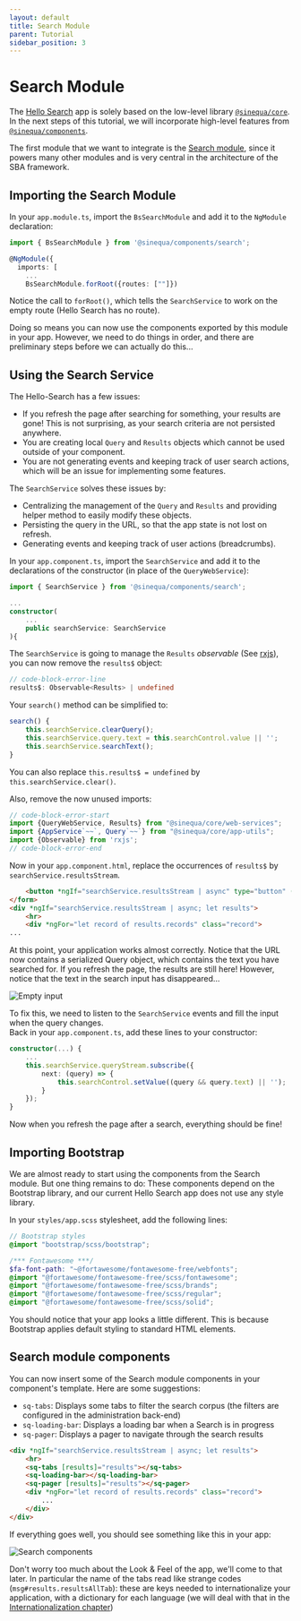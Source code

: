 ```yaml
---
layout: default
title: Search Module
parent: Tutorial
sidebar_position: 3
---
```


# Search Module

The [Hello Search](/apps/1-hello-search.md) app is solely based on the low-level library [`@sinequa/core`](/libraries/core/core.md). In the next steps of this tutorial, we will incorporate high-level features from [`@sinequa/components`](/libraries/components/components.md).

The first module that we want to integrate is the [Search module](/libraries/components/search.md), since it powers many other modules and is very central in the architecture of the SBA framework.

## Importing the Search Module

In your `app.module.ts`, import the `BsSearchModule` and add it to the `NgModule` declaration:

```ts title="app.module.ts"
import { BsSearchModule } from '@sinequa/components/search';

@NgModule({
  imports: [
    ...
    BsSearchModule.forRoot({routes: [""]})
```

Notice the call to `forRoot()`, which tells the `SearchService` to work on the empty route (Hello Search has no route).

Doing so means you can now use the components exported by this module in your app. However, we need to do things in order, and there are preliminary steps before we can actually do this...

## Using the Search Service

The Hello-Search has a few issues:

- If you refresh the page after searching for something, your results are gone! This is not surprising, as your search criteria are not persisted anywhere.
- You are creating local `Query` and `Results` objects which cannot be used outside of your component.
- You are not generating events and keeping track of user search actions, which will be an issue for implementing some features.

The `SearchService` solves these issues by:

- Centralizing the management of the `Query` and `Results` and providing helper method to easily modify these objects.
- Persisting the query in the URL, so that the app state is not lost on refresh.
- Generating events and keeping track of user actions (breadcrumbs).

In your `app.component.ts`, import the `SearchService` and add it to the declarations of the constructor (in place of the `QueryWebService`):

```ts title="app.component.ts"
import { SearchService } from '@sinequa/components/search';

...
constructor(
    ...
    public searchService: SearchService
){
```

The `SearchService` is going to manage the `Results` *observable* (See [rxjs](https://angular.io/guide/rx-library)), you can now remove the `results$` object:

```ts title="app.component.ts"
// code-block-error-line
results$: Observable<Results> | undefined
```


Your `search()` method can be simplified to:

```ts title="app.component.ts"
search() {
    this.searchService.clearQuery();
    this.searchService.query.text = this.searchControl.value || '';
    this.searchService.searchText();
}
```

You can also replace `this.results$ = undefined` by `this.searchService.clear()`.

Also, remove the now unused imports:
```ts title="app.component.ts
// code-block-error-start
import {QueryWebService, Results} from "@sinequa/core/web-services";
import {AppService`~~`, Query`~~`} from "@sinequa/core/app-utils";
import {Observable} from 'rxjs';
// code-block-error-end
```

Now in your `app.component.html`, replace the occurrences of `results$` by `searchService.resultsStream`.

```html title="app.component.html"
    <button *ngIf="searchService.resultsStream | async" type="button" (click)="clear()">Clear</button>
</form>
<div *ngIf="searchService.resultsStream | async; let results">
    <hr>
    <div *ngFor="let record of results.records" class="record">
...
```

At this point, your application works almost correctly. Notice that the URL now contains a serialized Query object, which contains the text you have searched for. If you refresh the page, the results are still here! However, notice that the text in the search input has disappeared...

![Empty input](/assets/tutorial/search-empty-input.png)

To fix this, we need to listen to the `SearchService` events and fill the input when the query changes.  
Back in your `app.component.ts`, add these lines to your constructor:

```ts title="app.component.ts"
constructor(...) {
    ...
    this.searchService.queryStream.subscribe({
        next: (query) => {
            this.searchControl.setValue((query && query.text) || '');
        }
    });
}
```

Now when you refresh the page after a search, everything should be fine!

## Importing Bootstrap

We are almost ready to start using the components from the Search module. But one thing remains to do: These components depend on the Bootstrap library, and our current Hello Search app does not use any style library.

In your `styles/app.scss` stylesheet, add the following lines:

```scss title="app.scss"
// Bootstrap styles
@import "bootstrap/scss/bootstrap";

/*** Fontawesome ***/
$fa-font-path: "~@fortawesome/fontawesome-free/webfonts";
@import "@fortawesome/fontawesome-free/scss/fontawesome";
@import "@fortawesome/fontawesome-free/scss/brands";
@import "@fortawesome/fontawesome-free/scss/regular";
@import "@fortawesome/fontawesome-free/scss/solid";
```

You should notice that your app looks a little different. This is because Bootstrap applies default styling to standard HTML elements.

## Search module components

You can now insert some of the Search module components in your component's template. Here are some suggestions:

- `sq-tabs`: Displays some tabs to filter the search corpus (the filters are configured in the administration back-end)
- `sq-loading-bar`: Displays a loading bar when a Search is in progress
- `sq-pager`: Displays a pager to navigate through the search results

```html title="app.component.ts"
<div *ngIf="searchService.resultsStream | async; let results">
    <hr>
    <sq-tabs [results]="results"></sq-tabs>
    <sq-loading-bar></sq-loading-bar>
    <sq-pager [results]="results"></sq-pager>
    <div *ngFor="let record of results.records" class="record">
        ...
    </div>
</div>
```

If everything goes well, you should see something like this in your app:

![Search components](/assets/tutorial/search-components.png)

Don't worry too much about the Look & Feel of the app, we'll come to that later. In particular the name of the tabs read like strange codes (`msg#results.resultsAllTab`): these are keys needed to internationalize your application, with a dictionary for each language (we will deal with that in the [Internationalization chapter](intl.md))
